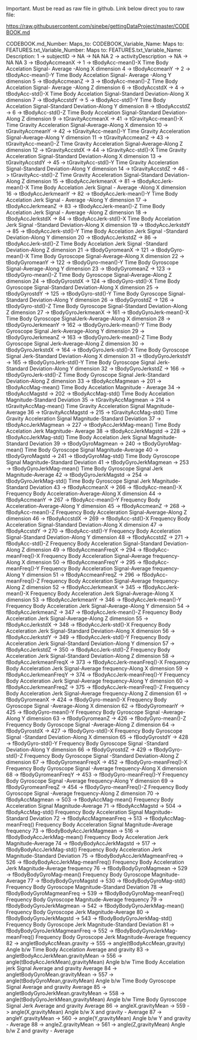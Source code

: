 Important. Must be read as raw file in github. Link below direct you to raw file:

https://raw.githubusercontent.com/sinebe/gettingDataProject/master/CODEBOOK.md
  
  
  
  CODEBOOK.md_Number:   Maps_to:        CODEBOOK_Variable_Name:        Maps to:   FEATURES.txt_Variable_Number:  Maps to:     FEATURES.txt_Variable_Name:                               Description:
           1               ->                  subjectID                  ->                   NA                   ->                    NA                                                 NA
           2               ->             activityDescription             ->                   NA                   ->                    NA                                                 NA
           3               ->                tBodyAccmeanX                ->                    1                   ->             tBodyAcc-mean()-X               Time Body Accelation Signal- Average -Along X dimension
           4               ->                tBodyAccmeanY                ->                    2                   ->             tBodyAcc-mean()-Y               Time Body Accelation Signal- Average -Along Y dimension
           5               ->                tBodyAccmeanZ                ->                    3                   ->             tBodyAcc-mean()-Z               Time Body Accelation Signal- Average -Along Z dimension
           6               ->                tBodyAccstdX                 ->                    4                   ->             tBodyAcc-std()-X           Time Body Accelation Signal-Standard Deviation-Along X dimension
           7               ->                tBodyAccstdY                 ->                    5                   ->             tBodyAcc-std()-Y           Time Body Accelation Signal-Standard Deviation-Along Y dimension
           8               ->                tBodyAccstdZ                 ->                    6                   ->             tBodyAcc-std()-Z           Time Body Accelation Signal-Standard Deviation-Along Z dimension
           9               ->              tGravityAccmeanX               ->                   41                   ->           tGravityAcc-mean()-X            Time Gravity Acceleration Signal-Average-Along X dimension
           10              ->              tGravityAccmeanY               ->                   42                   ->           tGravityAcc-mean()-Y            Time Gravity Acceleration Signal-Average-Along Y dimension
           11              ->              tGravityAccmeanZ               ->                   43                   ->           tGravityAcc-mean()-Z            Time Gravity Acceleration Signal-Average-Along Z dimension
           12              ->               tGravityAccstdX               ->                   44                   ->            tGravityAcc-std()-X         Time Gravity Acceleration Signal-Standard Deviation-Along X dimension
           13              ->               tGravityAccstdY               ->                   45                   ->            tGravityAcc-std()-Y         Time Gravity Acceleration Signal-Standard Deviation-Along Y dimension
           14              ->               tGravityAccstdZ               ->                   46                   ->            tGravityAcc-std()-Z         Time Gravity Acceleration Signal-Standard Deviation-Along Z dimension
           15              ->              tBodyAccJerkmeanX              ->                   81                   ->           tBodyAccJerk-mean()-X          Time Body Accelation Jerk Signal - Average -Along X dimension
           16              ->              tBodyAccJerkmeanY              ->                   82                   ->           tBodyAccJerk-mean()-Y          Time Body Accelation Jerk Signal - Average -Along Y dimension
           17              ->              tBodyAccJerkmeanZ              ->                   83                   ->           tBodyAccJerk-mean()-Z          Time Body Accelation Jerk Signal - Average -Along Z dimension
           18              ->              tBodyAccJerkstdX               ->                   84                   ->           tBodyAccJerk-std()-X         Time Body Accelation Jerk Signal -Standard Deviation-Along X dimension
           19              ->              tBodyAccJerkstdY               ->                   85                   ->           tBodyAccJerk-std()-Y         Time Body Accelation Jerk Signal -Standard Deviation-Along Y dimension
           20              ->              tBodyAccJerkstdZ               ->                   86                   ->           tBodyAccJerk-std()-Z         Time Body Accelation Jerk Signal -Standard Deviation-Along Z dimension
           21              ->               tBodyGyromeanX                ->                   121                  ->            tBodyGyro-mean()-X                Time Body Gyroscope Signal-Average-Along X dimension
           22              ->               tBodyGyromeanY                ->                   122                  ->            tBodyGyro-mean()-Y                Time Body Gyroscope Signal-Average-Along Y dimension
           23              ->               tBodyGyromeanZ                ->                   123                  ->            tBodyGyro-mean()-Z                Time Body Gyroscope Signal-Average-Along Z dimension
           24              ->                tBodyGyrostdX                ->                   124                  ->             tBodyGyro-std()-X           Time Body Gyroscope Signal-Standard Deviation-Along X dimension
           25              ->                tBodyGyrostdY                ->                   125                  ->             tBodyGyro-std()-Y           Time Body Gyroscope Signal-Standard Deviation-Along Y dimension
           26              ->                tBodyGyrostdZ                ->                   126                  ->             tBodyGyro-std()-Z           Time Body Gyroscope Signal-Standard Deviation-Along Z dimension
           27              ->             tBodyGyroJerkmeanX              ->                   161                  ->          tBodyGyroJerk-mean()-X            Time Body Gyroscope SignalJerk-Average-Along X dimension
           28              ->             tBodyGyroJerkmeanY              ->                   162                  ->          tBodyGyroJerk-mean()-Y            Time Body Gyroscope Signal Jerk-Average-Along Y dimension
           29              ->             tBodyGyroJerkmeanZ              ->                   163                  ->          tBodyGyroJerk-mean()-Z            Time Body Gyroscope Signal Jerk-Average-Along Z dimension
           30              ->              tBodyGyroJerkstdX              ->                   164                  ->           tBodyGyroJerk-std()-X        Time Body Gyroscope Signal Jerk-Standard Deviation-Along X dimension
           31              ->              tBodyGyroJerkstdY              ->                   165                  ->           tBodyGyroJerk-std()-Y        Time Body Gyroscope Signal Jerk-Standard Deviation-Along Y dimension
           32              ->              tBodyGyroJerkstdZ              ->                   166                  ->           tBodyGyroJerk-std()-Z        Time Body Gyroscope Signal Jerk-Standard Deviation-Along Z dimension
           33              ->               tBodyAccMagmean               ->                   201                  ->            tBodyAccMag-mean()                      Time Body Accelation Magnitude - Average
           34              ->               tBodyAccMagstd                ->                   202                  ->             tBodyAccMag-std()                  Time Body Accelation Magnitude-Standard Deviation
           35              ->             tGravityAccMagmean              ->                   214                  ->           tGravityAccMag-mean()               Time Gravity Acceleration Signal Magnitude-Average
           36              ->              tGravityAccMagstd              ->                   215                  ->           tGravityAccMag-std()           Time Gravity Acceleration Signal Magnitude-Standard Deviation
           37              ->             tBodyAccJerkMagmean             ->                   227                  ->          tBodyAccJerkMag-mean()                 Time Body Accelation  Jerk  Magnitude- Average
           38              ->             tBodyAccJerkMagstd              ->                   228                  ->           tBodyAccJerkMag-std()          Time Body Accelation Jerk Signal Magnitude-Standard Deviation
           39              ->              tBodyGyroMagmean               ->                   240                  ->            tBodyGyroMag-mean()                   Time Body Gyroscope Signal  Magnitude-Average
           40              ->               tBodyGyroMagstd               ->                   241                  ->            tBodyGyroMag-std()              Time Body Gyroscope Signal  Magnitude-Standard Deviation
           41              ->            tBodyGyroJerkMagmean             ->                   253                  ->          tBodyGyroJerkMag-mean()               Time Body Gyroscope Signal Jerk Magnitude-Average
           42              ->             tBodyGyroJerkMagstd             ->                   254                  ->          tBodyGyroJerkMag-std()          Time Body Gyroscope Signal Jerk Magnitude-Standard Deviation
           43              ->                fBodyAccmeanX                ->                   266                  ->             fBodyAcc-mean()-X                Frequency Body Acceleration-Average-Along X dimension
           44              ->                fBodyAccmeanY                ->                   267                  ->             fBodyAcc-mean()-Y                Frequency Body Acceleration-Average-Along Y dimension
           45              ->                fBodyAccmeanZ                ->                   268                  ->             fBodyAcc-mean()-Z            Frequency Body Acceleration Signal-Average-Along Z dimension
           46              ->                fBodyAccstdX                 ->                   269                  ->             fBodyAcc-std()-X           Frequency Body Acceleration Signal-Standard Deviation-Along X dimension
           47              ->                fBodyAccstdY                 ->                   270                  ->             fBodyAcc-std()-Y           Frequency Body Acceleration Signal-Standard Deviation-Along Y dimension
           48              ->                fBodyAccstdZ                 ->                   271                  ->             fBodyAcc-std()-Z           Frequency Body Acceleration Signal-Standard Deviation-Along Z dimension
           49              ->              fBodyAccmeanFreqX              ->                   294                  ->           fBodyAcc-meanFreq()-X        Frequency Body Acceleration Signal-Average frequency-Along X dimension
           50              ->              fBodyAccmeanFreqY              ->                   295                  ->           fBodyAcc-meanFreq()-Y        Frequency Body Acceleration Signal-Average frequency-Along Y dimension
           51              ->              fBodyAccmeanFreqZ              ->                   296                  ->           fBodyAcc-meanFreq()-Z        Frequency Body Acceleration Signal-Average frequency-Along Z dimension
           52              ->              fBodyAccJerkmeanX              ->                   345                  ->           fBodyAccJerk-mean()-X        Frequency Body Acceleration Jerk Signal-Average-Along X dimension
           53              ->              fBodyAccJerkmeanY              ->                   346                  ->           fBodyAccJerk-mean()-Y        Frequency Body Acceleration Jerk Signal-Average-Along Y dimension
           54              ->              fBodyAccJerkmeanZ              ->                   347                  ->           fBodyAccJerk-mean()-Z        Frequency Body Acceleration Jerk Signal-Average-Along Z dimension
           55              ->              fBodyAccJerkstdX               ->                   348                  ->           fBodyAccJerk-std()-X         Frequency Body Acceleration Jerk Signal-Standard Deviation-Along X dimension
           56              ->              fBodyAccJerkstdY               ->                   349                  ->           fBodyAccJerk-std()-Y         Frequency Body Acceleration Jerk Signal-Standard Deviation-Along Y dimension
           57              ->              fBodyAccJerkstdZ               ->                   350                  ->           fBodyAccJerk-std()-Z         Frequency Body Acceleration Jerk Signal-Standard Deviation-Along Z dimension
           58              ->            fBodyAccJerkmeanFreqX            ->                   373                  ->         fBodyAccJerk-meanFreq()-X      Frequency Body Acceleration Jerk Signal-Average frequency-Along X dimension
           59              ->            fBodyAccJerkmeanFreqY            ->                   374                  ->         fBodyAccJerk-meanFreq()-Y      Frequency Body Acceleration Jerk Signal-Average frequency-Along Y dimension
           60              ->            fBodyAccJerkmeanFreqZ            ->                   375                  ->         fBodyAccJerk-meanFreq()-Z      Frequency Body Acceleration Jerk Signal-Average frequency-Along Z dimension
           61              ->               fBodyGyromeanX                ->                   424                  ->            fBodyGyro-mean()-X             Frequency Body Gyroscope Signal -Average-Along X dimension
           62              ->               fBodyGyromeanY                ->                   425                  ->            fBodyGyro-mean()-Y             Frequency Body Gyroscope Signal -Average-Along Y dimension
           63              ->               fBodyGyromeanZ                ->                   426                  ->            fBodyGyro-mean()-Z             Frequency Body Gyroscope Signal -Average-Along Z dimension
           64              ->                fBodyGyrostdX                ->                   427                  ->             fBodyGyro-std()-X          Frequency Body Gyroscope Signal -Standard Deviation-Along X dimension
           65              ->                fBodyGyrostdY                ->                   428                  ->             fBodyGyro-std()-Y          Frequency Body Gyroscope Signal -Standard Deviation-Along Y dimension
           66              ->                fBodyGyrostdZ                ->                   429                  ->             fBodyGyro-std()-Z          Frequency Body Gyroscope Signal -Standard Deviation-Along Z dimension
           67              ->             fBodyGyromeanFreqX              ->                   452                  ->          fBodyGyro-meanFreq()-X        Frequency Body Gyroscope Signal -Average frequency-Along X dimension
           68              ->             fBodyGyromeanFreqY              ->                   453                  ->          fBodyGyro-meanFreq()-Y        Frequency Body Gyroscope Signal -Average frequency-Along Y dimension
           69              ->             fBodyGyromeanFreqZ              ->                   454                  ->          fBodyGyro-meanFreq()-Z        Frequency Body Gyroscope Signal -Average frequency-Along Z dimension
           70              ->               fBodyAccMagmean               ->                   503                  ->            fBodyAccMag-mean()                Frequency Body Acceleration Signal Magnitude-Average
           71              ->               fBodyAccMagstd                ->                   504                  ->             fBodyAccMag-std()           Frequency Body Acceleration Signal Magnitude-Standard Deviation
           72              ->             fBodyAccMagmeanFreq             ->                   513                  ->          fBodyAccMag-meanFreq()         Frequency Body Acceleration Signal Magnitude-Average frequency
           73              ->           fBodyBodyAccJerkMagmean           ->                   516                  ->        fBodyBodyAccJerkMag-mean()             Frequency Body Acceleration Jerk Magnitude-Average
           74              ->           fBodyBodyAccJerkMagstd            ->                   517                  ->         fBodyBodyAccJerkMag-std()        Frequency Body Acceleration Jerk Magnitude-Standard Deviation
           75              ->         fBodyBodyAccJerkMagmeanFreq         ->                   526                  ->      fBodyBodyAccJerkMag-meanFreq()      Frequency Body Acceleration Jerk Magnitude-Average frequency
           76              ->            fBodyBodyGyroMagmean             ->                   529                  ->          fBodyBodyGyroMag-mean()                  Frequency Body Gyroscope  Magnitude-Average
           77              ->             fBodyBodyGyroMagstd             ->                   530                  ->          fBodyBodyGyroMag-std()             Frequency Body Gyroscope  Magnitude-Standard Deviation
           78              ->          fBodyBodyGyroMagmeanFreq           ->                   539                  ->        fBodyBodyGyroMag-meanFreq()           Frequency Body Gyroscope  Magnitude-Average frequency
           79              ->          fBodyBodyGyroJerkMagmean           ->                   542                  ->        fBodyBodyGyroJerkMag-mean()              Frequency Body Gyroscope Jerk Magnitude-Average
           80              ->           fBodyBodyGyroJerkMagstd           ->                   543                  ->        fBodyBodyGyroJerkMag-std()         Frequency Body Gyroscope Jerk Magnitude-Standard Deviation
           81              ->        fBodyBodyGyroJerkMagmeanFreq         ->                   552                  ->      fBodyBodyGyroJerkMag-meanFreq()       Frequency Body Gyroscope Jerk Magnitude-Average frequency
           82              ->          angletBodyAccMean.gravity          ->                   555                  ->        angle(tBodyAccMean,gravity)            Angle b/w Time Body Accelation Average and  gravity
           83              ->      angletBodyAccJerkMean.gravityMean      ->                   556                  ->   angle(tBodyAccJerkMean),gravityMean) Angle b/w Time Body Accelation jerk Signal Average and gravity Average
           84              ->       angletBodyGyroMean.gravityMean        ->                   557                  ->     angle(tBodyGyroMean,gravityMean)   Angle b/w Time Body Gyroscope Signal Average and gravity Average
           85              ->     angletBodyGyroJerkMean.gravityMean      ->                   558                  ->   angle(tBodyGyroJerkMean,gravityMean) Angle b/w Time Body Gyroscope Signal Jerk Average and gravity Average
           86              ->             angleX.gravityMean              ->                   559                  ->           angle(X,gravityMean)                        Angle b/w X and  gravity - Average
           87              ->             angleY.gravityMean              ->                   560                  ->           angle(Y,gravityMean)                        Angle b/w Y and  gravity - Average
           88              ->             angleZ.gravityMean              ->                   561                  ->           angle(Z,gravityMean)                        Angle b/w Z and  gravity - Average
